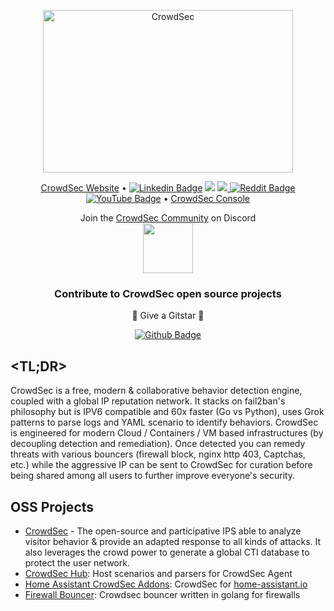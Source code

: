 <p align="center">
<img src="https://github.com/crowdsecurity/crowdsec-docs/blob/main/crowdsec-docs/static/img/crowdsec_logo.png" alt="CrowdSec" title="CrowdSec" width="400" height="260"/>
<p align="center">
  <a href="https://www.crowdsec.net/"> CrowdSec Website</a> •
  <a href="https://www.linkedin.com/company/crowdsec/"><img src="https://img.shields.io/badge/crowdsec-mycompany/?style=flat-square&logo=Linkedin&logoColor=white&link=https://www.linkedin.com/company/crowdsec/" alt="Linkedin Badge" ></a>
  <a href="https://twitter.com/intent/follow?screen_name=Crowd_Security&tw_p=followbutton"><img src="https://img.shields.io/twitter/follow/Crowd_Security?label=%40CrowdSecurity&style=social"></a>
  <a href="https://discord.com/invite/crowdsec">
  <img src="https://img.shields.io/discord/921520481163673640?label=Discord&logo=discord">
  <a href="https://www.reddit.com/r/CrowdSec/"> <img src="https://img.shields.io/reddit/subreddit-subscribers/crowdsec?color=dark&logoColor=dark&style=social" alt="Reddit Badge">
</a>
  <a href="https://www.youtube.com/channel/UCKhMjrV_Y2ws3gTW-SsxFkA"><img src="https://img.shields.io/youtube/channel/subscribers/UCKhMjrV_Y2ws3gTW-SsxFkA?label=Youtube&style=social" alt="YouTube Badge" ></a>
  •
  <a href="https://app.crowdsec.net/"> CrowdSec Console</a>
</p>


<p align="center">
    Join the <a href="https://discord.gg/crowdsec">CrowdSec Community</a> on Discord
<br/>
<a href="https://discord.gg/crowdsec">
    <img src="http://fig.io/icons/discord-logo-square.png" width="80px" height="80px" />
</a>
</p>

<h3 align="center">Contribute to CrowdSec open source projects</h3>
<p align="center">🌟 Give a Gitstar 🌟 </p>
<p align="center"> <a href="https://github.com/crowdsecurity/crowdsec"><img src="https://img.shields.io/github/stars/crowdsecurity/crowdsec?style=social" alt="Github Badge"></a></p>

## <TL;DR>
CrowdSec is a free, modern & collaborative behavior detection engine, coupled with a global IP reputation network. It stacks on fail2ban's philosophy but is IPV6 compatible and 60x faster (Go vs Python), uses Grok patterns to parse logs and YAML scenario to identify behaviors. CrowdSec is engineered for modern Cloud / Containers / VM based infrastructures (by decoupling detection and remediation). Once detected you can remedy threats with various bouncers (firewall block, nginx http 403, Captchas, etc.) while the aggressive IP can be sent to CrowdSec for curation before being shared among all users to further improve everyone's security.

## OSS Projects
- [CrowdSec](https://github.com/crowdsecurity/crowdsec) - The open-source and participative IPS able to analyze visitor behavior & provide an adapted response to all kinds of attacks. It also leverages the crowd power to generate a global CTI database to protect the user network. <br>
- [CrowdSec Hub](https://github.com/crowdsecurity/hub): Host scenarios and parsers for CrowdSec Agent
- [Home Assistant CrowdSec Addons](https://github.com/crowdsecurity/home-assistant-addons): CrowdSec for [home-assistant.io](https://www.home-assistant.io/)
- [Firewall Bouncer](https://github.com/crowdsecurity/cs-firewall-bouncer): Crowdsec bouncer written in golang for firewalls
